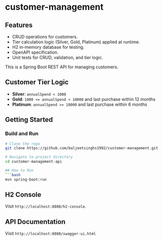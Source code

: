 # customer-management


## Features

- CRUD operations for customers.
- Tier calculation logic (Silver, Gold, Platinum) applied at runtime.
- H2 in-memory database for testing.
- OpenAPI specification.
- Unit tests for CRUD, validation, and tier logic.

This is a Spring Boot REST API for managing customers.


## Customer Tier Logic

- **Silver**: `annualSpend < 1000`
- **Gold**: `1000 <= annualSpend < 10000` and last purchase within 12 months
- **Platinum**: `annualSpend >= 10000` and last purchase within 6 months


## Getting Started

### Build and Run

```bash
# Clone the repo
git clone https://github.com/baljeetsinghs1992/customer-management.git

# Navigate to project directory
cd customer-management-api

## How to Run
```bash
mvn spring-boot:run
```

## H2 Console
Visit `http://localhost:8080/h2-console`.

## API Documentation
Visit `http://localhost:8080/swagger-ui.html`
